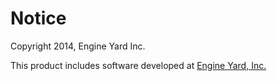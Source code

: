 # Notice

Copyright 2014, Engine Yard Inc.
 
This product includes software developed at [Engine Yard, Inc.](https://www.engineyard.com/)
